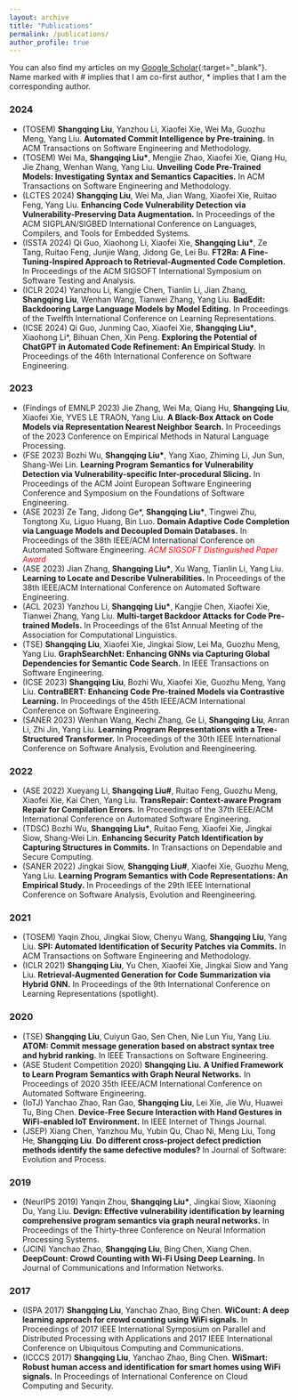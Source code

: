 ```yaml
---
layout: archive
title: "Publications"
permalink: /publications/
author_profile: true
---
```


You can also find my articles on my [Google Scholar](https://scholar.google.com/citations?hl=en&user=Rl0-phkAAAAJ&view_op=list_works&sortby=pubdate){:target="_blank"}. Name marked with \# implies that I am co-first author, \* implies that I am the corresponding author.

### 2024
  * (TOSEM) **Shangqing Liu**, Yanzhou Li, Xiaofei Xie, Wei Ma, Guozhu Meng, Yang Liu. **Automated Commit Intelligence by Pre-training.** In ACM Transactions on Software Engineering and Methodology.
  * (TOSEM) Wei Ma, **Shangqing Liu\***, Mengjie Zhao, Xiaofei Xie, Qiang Hu, Jie Zhang, Wenhan Wang, Yang Liu. **Unveiling Code Pre-Trained Models: Investigating Syntax and Semantics Capacities.** In ACM Transactions on Software Engineering and Methodology.
  * (LCTES 2024) **Shangqing Liu**, Wei Ma, Jian Wang, Xiaofei Xie, Ruitao Feng, Yang Liu. **Enhancing Code Vulnerability Detection via Vulnerability-Preserving Data Augmentation.** In Proceedings of the ACM SIGPLAN/SIGBED International Conference on Languages, Compilers, and Tools for Embedded Systems.
  * (ISSTA 2024) Qi Guo, Xiaohong Li, Xiaofei Xie, **Shangqing Liu\***, Ze Tang, Ruitao Feng, Junjie Wang, Jidong Ge, Lei Bu. **FT2Ra: A Fine-Tuning-Inspired Approach to Retrieval-Augmented Code Completion.** In Proceedings of the ACM SIGSOFT International Symposium on Software Testing and Analysis.
  * (ICLR 2024) Yanzhou Li, Kangjie Chen, Tianlin Li, Jian Zhang, **Shangqing Liu**, Wenhan Wang, Tianwei Zhang, Yang Liu. **BadEdit: Backdooring Large Language Models by Model Editing.** In Proceedings of the Twelfth International Conference on Learning Representations.
  * (ICSE 2024) Qi Guo, Junming Cao, Xiaofei Xie, **Shangqing Liu\***, Xiaohong Li\*, Bihuan Chen, Xin Peng. **Exploring the Potential of ChatGPT in Automated Code Refinement: An Empirical Study.** In Proceedings of the 46th International Conference on Software Engineering.

### 2023
  * (Findings of EMNLP 2023) Jie Zhang, Wei Ma, Qiang Hu, **Shangqing Liu**, Xiaofei Xie, YVES LE TRAON, Yang Liu. **A Black-Box Attack on Code Models via Representation Nearest Neighbor Search.** In Proceedings of the 2023 Conference on Empirical Methods in Natural Language Processing.
  * (FSE 2023) Bozhi Wu, **Shangqing Liu\***, Yang Xiao, Zhiming Li, Jun Sun, Shang-Wei Lin. **Learning Program Semantics for Vulnerability Detection via Vulnerability-specific Inter-procedural Slicing.** In Proceedings of the ACM Joint European Software Engineering Conference and Symposium on the Foundations of Software Engineering.
  * (ASE 2023) Ze Tang, Jidong Ge\*, **Shangqing Liu\***, Tingwei Zhu, Tongtong Xu, Liguo Huang, Bin Luo. **Domain Adaptive Code Completion via Language Models and Decoupled Domain Databases.** In Proceedings of the 38th IEEE/ACM International Conference on Automated Software Engineering. <span style="color:red">*ACM SIGSOFT Distinguished Paper Award*</span>
  * (ASE 2023) Jian Zhang, **Shangqing Liu\***, Xu Wang, Tianlin Li, Yang Liu. **Learning to Locate and Describe Vulnerabilities.** In Proceedings of the 38th IEEE/ACM International Conference on Automated Software Engineering.
  * (ACL 2023) Yanzhou Li, **Shangqing Liu\***, Kangjie Chen, Xiaofei Xie, Tianwei Zhang, Yang Liu. **Multi-target Backdoor Attacks for Code Pre-trained Models.** In Proceedings of the 61st Annual Meeting of the Association for Computational Linguistics.
  * (TSE) **Shangqing Liu**, Xiaofei Xie, Jingkai Siow, Lei Ma, Guozhu Meng, Yang Liu. **GraphSearchNet: Enhancing GNNs via Capturing Global Dependencies for Semantic Code Search.** In IEEE Transactions on Software Engineering.
  * (ICSE 2023) **Shangqing Liu**, Bozhi Wu, Xiaofei Xie, Guozhu Meng, Yang Liu. **ContraBERT: Enhancing Code Pre-trained Models via Contrastive Learning.** In Proceedings of the 45th IEEE/ACM International Conference on Software Engineering.
  * (SANER 2023) Wenhan Wang, Kechi Zhang, Ge Li, **Shangqing Liu**, Anran Li, Zhi Jin, Yang Liu. **Learning Program Representations with a Tree-Structured Transformer.** In Proceedings of the 30th IEEE International Conference on Software Analysis, Evolution and Reengineering.


### 2022 
  * (ASE 2022) Xueyang Li, **Shangqing Liu\#**, Ruitao Feng, Guozhu Meng, Xiaofei Xie, Kai Chen, Yang Liu. **TransRepair: Context-aware Program Repair for Compilation Errors.** In Proceedings of the 37th IEEE/ACM International Conference on Automated Software Engineering.
  * (TDSC) Bozhi Wu, **Shangqing Liu\***, Ruitao Feng, Xiaofei Xie, Jingkai Siow, Shang-Wei Lin. **Enhancing Security Patch Identification by Capturing Structures in Commits.** In Transactions on Dependable and Secure Computing.
  * (SANER 2022) Jingkai Siow, **Shangqing Liu\#**, Xiaofei Xie, Guozhu Meng, Yang Liu. **Learning Program Semantics with Code Representations: An Empirical Study.** In Proceedings of the 29th IEEE International Conference on Software Analysis, Evolution and Reengineering.


 
### 2021
  * (TOSEM) Yaqin Zhou, Jingkai Siow, Chenyu Wang, **Shangqing Liu**, Yang Liu. **SPI: Automated Identification of Security Patches via Commits.** In ACM Transactions on Software Engineering and Methodology.
  * (ICLR 2021) **Shangqing Liu**, Yu Chen, Xiaofei Xie, Jingkai Siow and Yang Liu. **Retrieval-Augmented Generation for Code Summarization via Hybrid GNN.** In Proceedings of the 9th International Conference on Learning Representations (spotlight).


### 2020
  * (TSE) **Shangqing Liu**, Cuiyun Gao, Sen Chen, Nie Lun Yiu, Yang Liu. **ATOM: Commit message generation based on abstract syntax tree and hybrid ranking.** In IEEE Transactions on Software Engineering.
  * (ASE Student Competition 2020) **Shangqing Liu.** **A Unified Framework to Learn Program Semantics with Graph Neural Networks.**  In Proceedings of 2020 35th IEEE/ACM International Conference on Automated Software Engineering.
  * (IoTJ) Yanchao Zhao, Ran Gao, **Shangqing Liu**, Lei Xie, Jie Wu, Huawei Tu, Bing Chen. **Device-Free Secure Interaction with Hand Gestures in WiFi-enabled IoT Environment.** In IEEE Internet of Things Journal.
  * (JSEP) Xiang Chen, Yanzhou Mu, Yubin Qu, Chao Ni, Meng Liu, Tong He, **Shangqing Liu**. **Do different cross‐project defect prediction methods identify the same defective modules?** In Journal of Software: Evolution and Process.

### 2019
  * (NeurIPS 2019) Yanqin Zhou, **Shangqing Liu\***, Jingkai Siow, Xiaoning Du, Yang Liu. **Devign: Effective vulnerability identification by learning comprehensive program semantics via graph neural networks.** In Proceedings of the Thirty-three Conference on Neural Information Processing Systems.
  * (JCIN) Yanchao Zhao, **Shangqing Liu**, Bing Chen, Xiang Chen. **DeepCount: Crowd Counting with Wi-Fi Using Deep Learning.** In Journal of Communications and Information Networks.

### 2017
  * (ISPA 2017) **Shangqing Liu**, Yanchao Zhao, Bing Chen. **WiCount: A deep learning approach for crowd counting using WiFi signals.** In Proceedings of 2017 IEEE International Symposium on Parallel and Distributed Processing with Applications and 2017 IEEE International Conference on Ubiquitous Computing and Communications.
  * (ICCCS 2017) **Shangqing Liu**, Yanchao Zhao, Bing Chen. **WiSmart: Robust human access and identification for smart homes using WiFi signals.** In Proceedings of International Conference on Cloud Computing and Security.